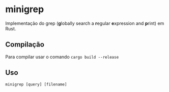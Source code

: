 # minigrep
Implementação do grep (**g**lobally search a **r**egular **e**xpression and **p**rint) em Rust.

## Compilação
Para compilar usar o comando ```cargo build --release```

## Uso
```
minigrep [query] [filename]
```